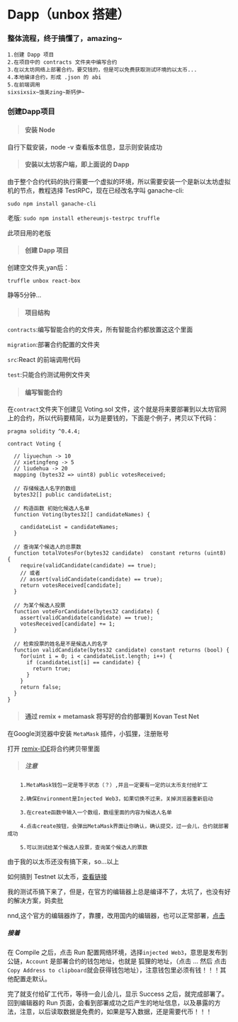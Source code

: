 # Dapp（unbox 搭建）
### 整体流程，终于搞懂了，amazing~

    1.创建 Dapp 项目
    2.在项目中的 contracts 文件夹中编写合约
    3.在以太坊网络上部署合约，要交钱的，但是可以免费获取测试环境的以太币...
    4.本地编译合约，形成 .json 的 abi
    5.在前端调用
    sixsixsix~饿美zing~斯钙伊~
### 创建Dapp项目

>#### 安装 Node 

自行下载安装，node -v 查看版本信息，显示则安装成功

>#### 安装以太坊客户端，即上面说的 Dapp

由于整个合约代码的执行需要一个虚拟的环境，所以需要安装一个是新以太坊虚拟机的节点，教程选择 TestRPC，现在已经改名字叫 ganache-cli:

`sudo npm install ganache-cli`

老版: `sudo npm install ethereumjs-testrpc truffle`

此项目用的老版

>#### 创建 Dapp 项目

创建空文件夹,yan后：

`truffle unbox react-box`

静等5分钟...

>#### 项目结构

`contracts`:编写智能合约的文件夹，所有智能合约都放置这这个里面

`migration`:部署合约配置的文件夹

`src`:React 的前端调用代码

`test`:只能合约测试用例文件夹

>#### 编写智能合约

在`contract`文件夹下创建见 Voting.sol 文件，这个就是将来要部署到以太坊官网上的合约，所以代码要精简，以为是要钱的，下面是个例子，拷贝以下代码：

    pragma solidity ^0.4.4;

    contract Voting {

      // liyuechun -> 10
      // xietingfeng -> 5
      // liudehua -> 20
      mapping (bytes32 => uint8) public votesReceived;

      // 存储候选人名字的数组
      bytes32[] public candidateList;

      // 构造函数 初始化候选人名单
      function Voting(bytes32[] candidateNames) {

        candidateList = candidateNames;
      }

      // 查询某个候选人的总票数
      function totalVotesFor(bytes32 candidate)  constant returns (uint8) {
        require(validCandidate(candidate) == true);
        // 或者
        // assert(validCandidate(candidate) == true);
        return votesReceived[candidate];
      }

      // 为某个候选人投票
      function voteForCandidate(bytes32 candidate) {
        assert(validCandidate(candidate) == true);
        votesReceived[candidate] += 1;
      }

      // 检索投票的姓名是不是候选人的名字
      function validCandidate(bytes32 candidate) constant returns (bool) {
        for(uint i = 0; i < candidateList.length; i++) {
          if (candidateList[i] == candidate) {
            return true;
          }
        }
        return false;
      }
    }

>#### 通过 remix + metamask 将写好的合约部署到 Kovan Test Net

在Google浏览器中安装 `MetaMask` 插件，小狐狸，注册账号

打开 [remix-IDE](http://remix.ethereum.org/)将合约拷贝带里面

>##### 注意

        1.MetaMask钱包一定是等于状态（？）,并且一定要有一定的以太币支付给旷工
        
        2.确保Environment是Injected Web3，如果切换不过来，关掉浏览器重新启动
        
        3.在create函数中输入一个数组，数组里面的内容为候选人名单
        
        4.点击create按钮，会弹出MetaMask界面让你确认，确认提交，过一会儿，合约就部署成功
      
        5.可以测试给某个候选人投票，查询某个候选人的票数
        
由于我的以太币还没有搞下来，so...以上

如何搞到 Testnet 以太币，[查看链接](https://blog.csdn.net/fidelhl/article/details/52573274)

我的测试币搞下来了，但是，在官方的编辑器上总是编译不了，太坑了，也没有好的解决方案，妈卖批

nnd,这个官方的编辑器炸了，靠腰，改用国内的编辑器，也可以正常部署，[点击](http://remix2.ju3ban.net)

##### 接着
在 Compile 之后，点击 Run 配置网络环境，选择`injected Web3`，意思是发布到公链，`Account` 是部署合约的钱包地址，也就是 狐狸的地址，（点击 ... 然后 点击 `Copy Address to clipboard`就会获得钱包地址），注意钱包里必须有钱！！！其他配置走默认。

完了就支付给矿工代币，等待一会儿会儿，显示 Success 之后，就完成部署了。回到编辑器的 Run 页面，会看到部署成功之后产生的地址信息，以及暴露的方法，注意，以后读取数据是免费的，如果是写入数据，还是需要代币！！！
    
